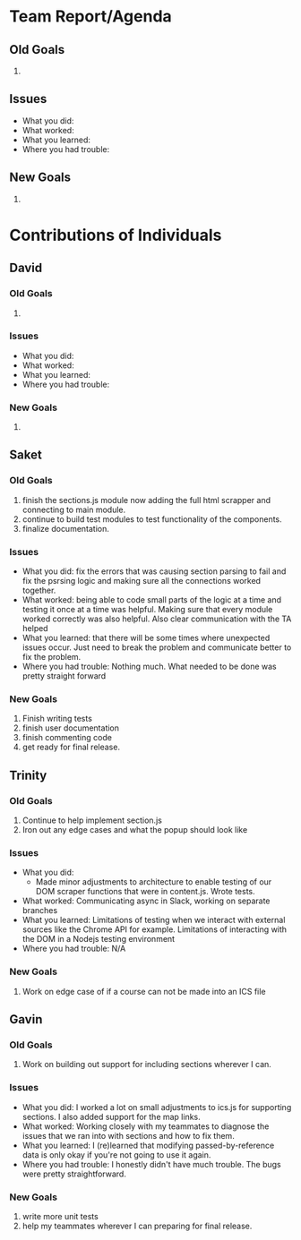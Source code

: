 # Team Report/Agenda
## Old Goals
1. 
## Issues
- What you did:
- What worked:
- What you learned:
- Where you had trouble:
## New Goals
1. 

# Contributions of Individuals

## David
### Old Goals
1. 
### Issues
- What you did:
- What worked:
- What you learned:
- Where you had trouble:
### New Goals
1.

## Saket
### Old Goals
1. finish the sections.js module now adding the full html scrapper and connecting to main module.
2. continue to build test modules to test functionality of the components.
3. finalize documentation.
### Issues
- What you did: fix the errors that was causing section parsing to fail and fix the psrsing logic and making sure all the connections worked together.
- What worked: being able to code small parts of the logic at a time and testing it once at a time was helpful. Making sure that every module worked correctly was also helpful. Also clear communication with the TA helped
- What you learned: that there will be some times where unexpected issues occur. Just need to break the problem and communicate better to fix the problem.
- Where you had trouble: Nothing much. What needed to be done was pretty straight forward
### New Goals
1. Finish writing tests
2. finish user documentation
3. finish commenting code
4. get ready for final release.

## Trinity
### Old Goals
1. Continue to help implement section.js
2. Iron out any edge cases and what the popup should look like
### Issues
- What you did:
    - Made minor adjustments to architecture to enable testing of our DOM scraper functions that were in content.js. Wrote tests.
- What worked: Communicating async in Slack, working on separate branches 
- What you learned: Limitations of testing when we interact with external sources like the Chrome API for example. Limitations of interacting with the DOM in a Nodejs testing environment
- Where you had trouble: N/A
### New Goals
1. Work on edge case of if a course can not be made into an ICS file

## Gavin
### Old Goals
1. Work on building out support for including sections wherever I can.
### Issues
- What you did: I worked a lot on small adjustments to ics.js for supporting sections. I also added support for the map links.
- What worked: Working closely with my teammates to diagnose the issues that we ran into with sections and how to fix them.
- What you learned: I (re)learned that modifying passed-by-reference data is only okay if you're not going to use it again.
- Where you had trouble: I honestly didn't have much trouble. The bugs were pretty straightforward.
### New Goals
1. write more unit tests
2. help my teammates wherever I can preparing for final release.
